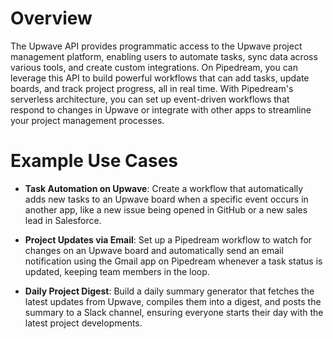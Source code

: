 # Overview

The Upwave API provides programmatic access to the Upwave project management platform, enabling users to automate tasks, sync data across various tools, and create custom integrations. On Pipedream, you can leverage this API to build powerful workflows that can add tasks, update boards, and track project progress, all in real time. With Pipedream's serverless architecture, you can set up event-driven workflows that respond to changes in Upwave or integrate with other apps to streamline your project management processes.

# Example Use Cases

- **Task Automation on Upwave**: Create a workflow that automatically adds new tasks to an Upwave board when a specific event occurs in another app, like a new issue being opened in GitHub or a new sales lead in Salesforce.

- **Project Updates via Email**: Set up a Pipedream workflow to watch for changes on an Upwave board and automatically send an email notification using the Gmail app on Pipedream whenever a task status is updated, keeping team members in the loop.

- **Daily Project Digest**: Build a daily summary generator that fetches the latest updates from Upwave, compiles them into a digest, and posts the summary to a Slack channel, ensuring everyone starts their day with the latest project developments.
